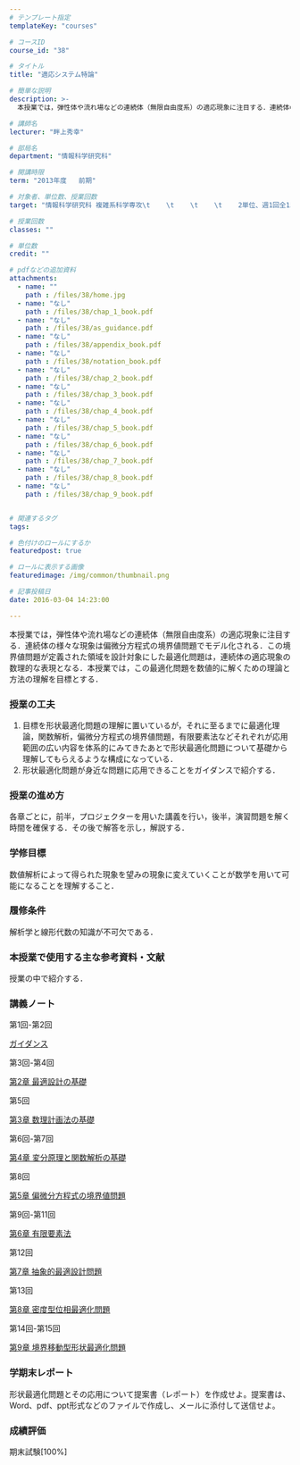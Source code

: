 ```yaml
---
# テンプレート指定
templateKey: "courses"

# コースID
course_id: "38"

# タイトル
title: "適応システム特論"

# 簡単な説明
description: >-
  本授業では，弾性体や流れ場などの連続体（無限自由度系）の適応現象に注目する．連続体の様々な現象は偏微分方程式の境界値問題でモデル化される．この境界値問題が定義された領域を設計対象にした最適化問題は，連...

# 講師名
lecturer: "畔上秀幸"

# 部局名
department: "情報科学研究科"

# 開講時限
term: "2013年度	前期"

# 対象者、単位数、授業回数
target: "情報科学研究科 複雑系科学専攻\t    \t    \t    \t    2単位、週1回全15回"

# 授業回数
classes: ""

# 単位数
credit: ""

# pdfなどの追加資料
attachments: 
  - name: "" 
    path : /files/38/home.jpg
  - name: "なし" 
    path : /files/38/chap_1_book.pdf
  - name: "なし" 
    path : /files/38/as_guidance.pdf
  - name: "なし" 
    path : /files/38/appendix_book.pdf
  - name: "なし" 
    path : /files/38/notation_book.pdf
  - name: "なし" 
    path : /files/38/chap_2_book.pdf
  - name: "なし" 
    path : /files/38/chap_3_book.pdf
  - name: "なし" 
    path : /files/38/chap_4_book.pdf
  - name: "なし" 
    path : /files/38/chap_5_book.pdf
  - name: "なし" 
    path : /files/38/chap_6_book.pdf
  - name: "なし" 
    path : /files/38/chap_7_book.pdf
  - name: "なし" 
    path : /files/38/chap_8_book.pdf
  - name: "なし" 
    path : /files/38/chap_9_book.pdf


# 関連するタグ
tags:

# 色付けのロールにするか
featuredpost: true

# ロールに表示する画像
featuredimage: /img/common/thumbnail.png

# 記事投稿日
date: 2016-03-04 14:23:00

---
```

本授業では，弾性体や流れ場などの連続体（無限自由度系）の適応現象に注目する．連続体の様々な現象は偏微分方程式の境界値問題でモデル化される．この境界値問題が定義された領域を設計対象にした最適化問題は，連続体の適応現象の数理的な表現となる．本授業では，この最適化問題を数値的に解くための理論と方法の理解を目標とする．
### 授業の工夫

  1. 目標を形状最適化問題の理解に置いているが，それに至るまでに最適化理論，関数解析，偏微分方程式の境界値問題，有限要素法などそれぞれが応用範囲の広い内容を体系的にみてきたあとで形状最適化問題について基礎から理解してもらえるような構成になっている． 
  2. 形状最適化問題が身近な問題に応用できることをガイダンスで紹介する．

### 授業の進め方

各章ごとに，前半，プロジェクターを用いた講義を行い，後半，演習問題を解く時間を確保する．その後で解答を示し，解説する．

### 学修目標

数値解析によって得られた現象を望みの現象に変えていくことが数学を用いて可能になることを理解すること．

### 履修条件

解析学と線形代数の知識が不可欠である．

### 本授業で使用する主な参考資料・文献

授業の中で紹介する．

### 講義ノート

第1回-第2回 


[ガイダンス](/files/38/as_guidance.pdf) 

第3回-第4回 


[第2章 最適設計の基礎](/files/38/chap_2_book.pdf) 

第5回 


[第3章 数理計画法の基礎](/files/38/chap_3_book.pdf) 

第6回-第7回 


[第4章 変分原理と関数解析の基礎](/files/38/chap_4_book.pdf) 

第8回 


[第5章 偏微分方程式の境界値問題](/files/38/chap_5_book.pdf) 

第9回-第11回 


[第6章 有限要素法](/files/38/chap_6_book.pdf) 

第12回 


[第7章 抽象的最適設計問題](/files/38/chap_7_book.pdf) 

第13回 


[第8章 密度型位相最適化問題](/files/38/chap_8_book.pdf) 

第14回-第15回 


[第9章 境界移動型形状最適化問題](/files/38/chap_9_book.pdf) 
### 学期末レポート

形状最適化問題とその応用について提案書（レポート）を作成せよ。提案書は、Word、pdf、ppt形式などのファイルで作成し、メールに添付して送信せよ。
### 成績評価

期末試験[100%]
